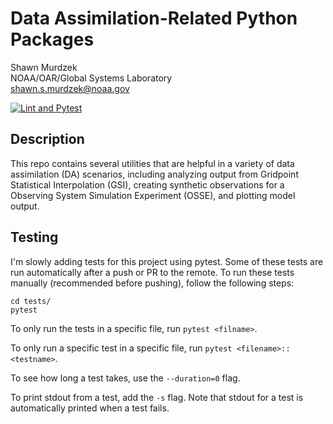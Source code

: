 
# Data Assimilation-Related Python Packages

Shawn Murdzek  
NOAA/OAR/Global Systems Laboratory  
shawn.s.murdzek@noaa.gov

[![Lint and Pytest](https://github.com/ShawnMurdzek-NOAA/pyDA_utils/actions/workflows/python-lint-pytest.yml/badge.svg?branch=main)](https://github.com/ShawnMurdzek-NOAA/pyDA_utils/actions/workflows/python-lint-pytest.yml)

## Description

This repo contains several utilities that are helpful in a variety of data assimilation (DA) scenarios, including analyzing output from Gridpoint Statistical Interpolation (GSI), creating synthetic observations for a Observing System Simulation Experiment (OSSE), and plotting model output.

## Testing

I'm slowly adding tests for this project using pytest. Some of these tests are run automatically after a push or PR to the remote. To run these tests manually (recommended before pushing), follow the following steps:  
  
```
cd tests/
pytest
```

To only run the tests in a specific file, run `pytest <filname>`.  
  
To only run a specific test in a specific file, run `pytest <filename>::<testname>`.  
  
To see how long a test takes, use the `--duration=0` flag.

To print stdout from a test, add the `-s` flag. Note that stdout for a test is automatically printed when a test fails.
